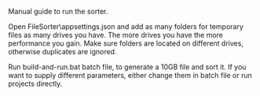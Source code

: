 ﻿Manual guide to run the sorter.

Open FileSorter\appsettings.json and add as many folders for temporary files as many drives you have.
The more drives you have the more performance you gain. Make sure folders are located on different drives, otherwise duplicates are ignored.

Run build-and-run.bat batch file, to generate a 10GB file and sort it.
If you want to supply different parameters, either change them in batch file or run projects directly.
